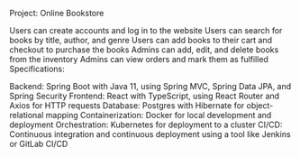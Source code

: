 Project: Online Bookstore

Users can create accounts and log in to the website
Users can search for books by title, author, and genre
Users can add books to their cart and checkout to purchase the books
Admins can add, edit, and delete books from the inventory
Admins can view orders and mark them as fulfilled
Specifications:

Backend: Spring Boot with Java 11, using Spring MVC, Spring Data JPA, and Spring Security
Frontend: React with TypeScript, using React Router and Axios for HTTP requests
Database: Postgres with Hibernate for object-relational mapping
Containerization: Docker for local development and deployment
Orchestration: Kubernetes for deployment to a cluster
CI/CD: Continuous integration and continuous deployment using a tool like Jenkins or GitLab CI/CD